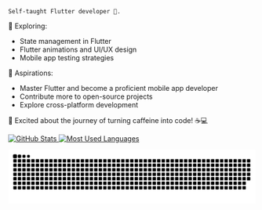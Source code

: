     Self-taught Flutter developer 🚀.

🌱 Exploring:
  - State management in Flutter
  - Flutter animations and UI/UX design
  - Mobile app testing strategies

🎯 Aspirations:
  - Master Flutter and become a proficient mobile app developer
  - Contribute more to open-source projects
  - Explore cross-platform development

🌟 Excited about the journey of turning caffeine into code! ☕💻

  <a href="#">
    <img height="190rem" alt="GitHub Stats" src="https://github-readme-stats.vercel.app/api?username=haunxx&show_icons=true&title_color=007acc&icon_color=007acc&text_color=007acc&bg_color=00000000&border_radius=15&border_color=00000000&count_private=true&hide=contribs&hide_rank=true"/>
    
   
  <a href="#">
    <img height="190rem" alt="Most Used Languages" src="https://github-readme-stats.vercel.app/api/top-langs/?username=haunxx&langs_count=6&layout=compact&title_color=007acc&icon_color=007acc&text_color=007acc&bg_color=00000000&border_radius=15&border_color=00000000&hide=jupyter%20notebook"/>
  </a>
</div> 
</n>

<div> 
  <p align="center">
    <a href="#"><img title="Snake animation" src="snake.svg">
    </a>
  </p>
</div>

